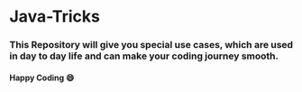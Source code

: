 # Java-Tricks


### This Repository will give you special use cases, which are used in day to day life and can make your coding journey smooth.
#### Happy Coding :smile:
